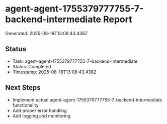 # agent-agent-1755379777755-7-backend-intermediate Report

Generated: 2025-08-18T13:08:43.438Z

## Status
- Task: agent-agent-1755379777755-7-backend-intermediate
- Status: Completed
- Timestamp: 2025-08-18T13:08:43.438Z

## Next Steps
- Implement actual agent-agent-1755379777755-7-backend-intermediate functionality
- Add proper error handling
- Add logging and monitoring
